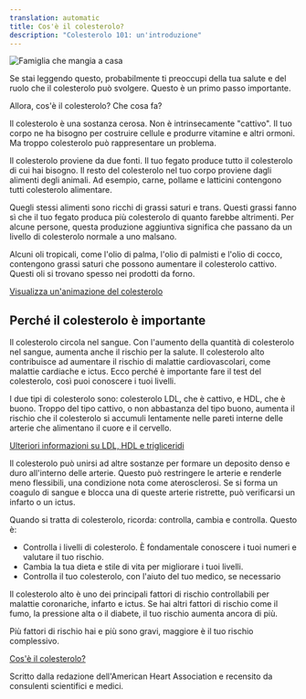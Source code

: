 ```yaml
---
translation: automatic
title: Cos'è il colesterolo?
description: "Colesterolo 101: un'introduzione"
---
```


![Famiglia che mangia a casa](images/family-eating-home-in-kitchen.jpeg)

Se stai leggendo questo, probabilmente ti preoccupi della tua salute e del ruolo che il colesterolo può svolgere. Questo è un primo passo importante.

Allora, cos'è il colesterolo? Che cosa fa?

Il colesterolo è una sostanza cerosa. Non è intrinsecamente "cattivo". Il tuo corpo ne ha bisogno per costruire cellule e produrre vitamine e altri ormoni. Ma troppo colesterolo può rappresentare un problema.

Il colesterolo proviene da due fonti. Il tuo fegato produce tutto il colesterolo di cui hai bisogno. Il resto del colesterolo nel tuo corpo proviene dagli alimenti degli animali. Ad esempio, carne, pollame e latticini contengono tutti colesterolo alimentare.

Quegli stessi alimenti sono ricchi di grassi saturi e trans. Questi grassi fanno sì che il tuo fegato produca più colesterolo di quanto farebbe altrimenti. Per alcune persone, questa produzione aggiuntiva significa che passano da un livello di colesterolo normale a uno malsano.

Alcuni oli tropicali, come l'olio di palma, l'olio di palmisti e l'olio di cocco, contengono grassi saturi che possono aumentare il colesterolo cattivo. Questi oli si trovano spesso nei prodotti da forno.

[Visualizza un'animazione del colesterolo](https://watchlearnlive.heart.org/CVML_Player.php?moduleSelect=hdlldl)

## Perché il colesterolo è importante

Il colesterolo circola nel sangue. Con l'aumento della quantità di colesterolo nel sangue, aumenta anche il rischio per la salute. Il colesterolo alto contribuisce ad aumentare il rischio di malattie cardiovascolari, come malattie cardiache e ictus. Ecco perché è importante fare il test del colesterolo, così puoi conoscere i tuoi livelli.

I due tipi di colesterolo sono: colesterolo LDL, che è cattivo, e HDL, che è buono. Troppo del tipo cattivo, o non abbastanza del tipo buono, aumenta il rischio che il colesterolo si accumuli lentamente nelle pareti interne delle arterie che alimentano il cuore e il cervello.

[Ulteriori informazioni su LDL, HDL e trigliceridi](https://www.heart.org/en/health-topics/cholesterol/hdl-good-ldl-bad-cholesterol-and-triglycerides)

Il colesterolo può unirsi ad altre sostanze per formare un deposito denso e duro all'interno delle arterie. Questo può restringere le arterie e renderle meno flessibili, una condizione nota come aterosclerosi. Se si forma un coagulo di sangue e blocca una di queste arterie ristrette, può verificarsi un infarto o un ictus.

Quando si tratta di colesterolo, ricorda: controlla, cambia e controlla. Questo è:

- Controlla i livelli di colesterolo. È fondamentale conoscere i tuoi numeri e valutare il tuo rischio.
- Cambia la tua dieta e stile di vita per migliorare i tuoi livelli.
- Controlla il tuo colesterolo, con l'aiuto del tuo medico, se necessario

<!-- -->

Il colesterolo alto è uno dei principali fattori di rischio controllabili per malattie coronariche, infarto e ictus. Se hai altri fattori di rischio come il fumo, la pressione alta o il diabete, il tuo rischio aumenta ancora di più.

Più fattori di rischio hai e più sono gravi, maggiore è il tuo rischio complessivo.

[Cos'è il colesterolo?](https://www.youtube.com/watch?v=JLYQmKMkJVI)

Scritto dalla redazione dell'American Heart Association e recensito da consulenti scientifici e medici.
